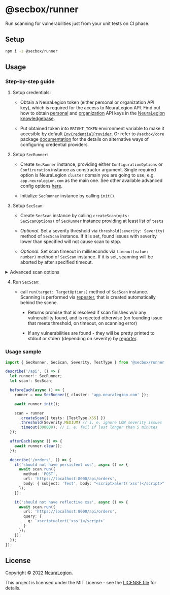 # @secbox/runner

Run scanning for vulnerabilities just from your unit tests on CI phase.

## Setup

```bash
npm i -s @secbox/runner
```

## Usage

### Step-by-step guide

1.  Setup credentials:

    - Obtain a NeuraLegion token (either personal or organization API key), which is required for the access to NeuraLegion API. Find out how to obtain [personal](https://docs.brightsec.com/docs/manage-your-personal-account#manage-your-personal-api-keys-authentication-tokens) and [organization](https://docs.brightsec.com/docs/manage-your-organization#manage-organization-apicli-authentication-tokens) API keys in the [NeuraLegion knowledgebase](https://docs.brightsec.com).

    - Put obtained token into `BRIGHT_TOKEN` environment variable to make it accesible by default [`EnvCredentialProvider`](https://github.com/NeuraLegion/sec-tester-js/tree/master/packages/core#envcredentialprovider). Or refer to `@secbox/core` package [documentation](https://github.com/NeuraLegion/secbox-sdk-js/tree/master/packages/core#credentials) for the details on alternative ways of configuring credential providers.

2.  Setup `SecRunner`:

    - Create `SecRunner` instance, providing either `ConfigurationOptions` or `Confiruration` instance as constructor argument.
      Single required option is NeuraLegion `cluster` domain you are going to use, e.g. `app.neuralegion.com` as the main one.
      See other available advanced config options [here](https://github.com/NeuraLegion/sec-tester-js/tree/master/packages/core#options).

    - Initialize `SecRunner` instance by calling `init()`.

3.  Setup `SecScan`:

    - Create `SecScan` instance by calling `createScan(opts: SecScanOptions)` of `SecRunner` instance providing at least list of `tests`

    - _Optional._ Set a severity threshold via `threshold(severity: Severity)` method of `SecScan` instance.
      If it is set, found issues with severity lower than specified will not cause scan to stop.

    - _Optional._ Set scan timeout in milliseconds via `timeout(value: number)` method of `SecScan` instance.
      If it is set, scanning will be aborted by after specified timeout.

<details>
<summary>Advanced scan options</summary>

| Name                   | Mandatory | Default                       | Description                                                                                                                            |
| ---------------------- | --------- | ----------------------------- | -------------------------------------------------------------------------------------------------------------------------------------- |
| `tests`                | Yes       | N/A                           | The list of tests to be performed against the target application. [See full list](https://docs.brightsec.com/docs/vulnerability-guide) |
| `smart`                | No        | true                          | Enabled by default to minimize scan time by using automatic smart decisions regarding parameter skipping, detection phases, etc.       |
| `skipStaticParams`     | No        | true                          | Detects if a parameter has any effect on the target behavior when changed, and skip testing static parameters.                         |
| `poolSize`             | No        | 10                            | Sets the maximum concurrent requests for the scan, to control the load on your server.                                                 |
| `attackParamLocations` | No        | ['body', 'query', 'fragment'] | Defines which part of the request to attack. Additionally available values are 'header' and 'path'                                     |
| `slowEpTimeout`        | No        | 1000                          | Skip entry-points that take longer to respond than specified ms value                                                                  |
| `name`                 | No        | _endpoint name_               | The scan name. Default one will look like `GET https://example.com/`.                                                                  |

</details>

4. Run `SecScan`:

   - call `run(target: TargetOptions)` method of `SecScan` instance. Scanning is performed via [repeater](https://github.com/NeuraLegion/sec-tester-js/tree/master/packages/repeater), that is created automatically behind the scene.

     - Returns promise that is resolved if scan finishes w/o any vulnerability found, and is rejected otherwise (on founding issue that meets threshold, on timeout, on scanning error)

     - If any vulnerabilities are found - they will be pretty printed to stdout or stderr (depending on severity) by [reporter](https://github.com/NeuraLegion/sec-tester-js/tree/master/packages/reporter).

### Usage sample

```ts
import { SecRunner, SecScan, Severity, TestType } from '@secbox/runner';

describe('/api', () => {
  let runner!: SecRunner;
  let scan!: SecScan;

  beforeEach(async () => {
    runner = new SecRunner({ cluster: 'app.neuralegion.com' });

    await runner.init();

    scan = runner
      .createScan({ tests: [TestType.XSS] })
      .threshold(Severity.MEDIUM) // i. e. ignore LOW severity issues
      .timeout(300000); // i. e. fail if last longer than 5 minutes
  });

  afterEach(async () => {
    await runner.clear();
  });

  describe('/orders', () => {
    it('should not have persistent xss', async () => {
      await scan.run({
        method: 'POST',
        url: 'https://localhost:8000/api/orders',
        body: { subject: 'Test', body: "<script>alert('xss')</script>" }
      });
    });

    it('should not have reflective xss', async () => {
      await scan.run({
        url: 'https://localhost:8000/api/orders',
        query: {
          q: `<script>alert('xss')</script>`
        }
      });
    });
  });
});
```

## License

Copyright © 2022 [NeuraLegion](https://github.com/NeuraLegion).

This project is licensed under the MIT License - see the [LICENSE file](LICENSE) for details.
